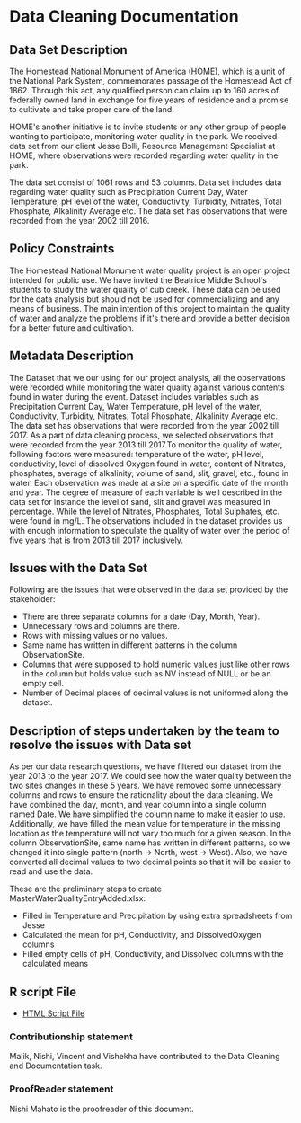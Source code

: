 # Data Cleaning Documentation

## Data Set Description

The Homestead National Monument of America (HOME), which is a unit of the National Park System, commemorates passage of the Homestead Act of 1862. Through this act, any qualified person can claim up to 160 acres of federally owned land in exchange for five years of residence and a promise to cultivate and take proper care of the land.

HOME's another initiative is to invite students or any other group of people wanting to participate, monitoring water quality in the park. We received data set from our client Jesse Bolli, Resource Management Specialist at HOME, where observations were recorded regarding water quality in the park.

The data set consist of 1061 rows and 53 columns. Data set includes data regarding water quality such as Precipitation Current Day, Water Temperature, pH level of the water, Conductivity, Turbidity, Nitrates, Total Phosphate, Alkalinity Average etc. The data set has observations that were recorded from the year 2002 till 2016.

## Policy Constraints 

The Homestead National Monument water quality project is an open project intended for public use. We have invited the Beatrice Middle School's students to study the water quality of cub creek. These data can be used for the data analysis but should not be used for commercializing and any means of business. The main intention of this project to maintain the quality of water and analyze the problems if it's there and provide a better decision for a better future and cultivation.

## Metadata Description
The Dataset that we our using for our project analysis, all the observations were recorded while monitoring the water quality against various contents found in water during the event. Dataset includes variables such as Precipitation Current Day, Water Temperature, pH level of the water, Conductivity, Turbidity, Nitrates, Total Phosphate, Alkalinity Average etc. The data set has observations that were recorded from the year 2002 till 2017.
As a part of data cleaning process, we selected observations that were recorded from the year 2013 till 2017.To monitor the quality of water, following factors were measured:
temperature of the water, pH level, conductivity, level of dissolved Oxygen found in water, content of Nitrates, phosphates, average of alkalinity, volume of sand, slit, gravel, etc., found in water. Each observation was made at a site on a specific date of the month and year. The degree of measure of each variable is well described in the data set for instance the level of sand, slit and gravel was measured in percentage. While the level of Nitrates, Phosphates, Total Sulphates, etc. were found in mg/L.
The observations included in the dataset provides us with enough information to speculate the quality of water over the period of five years that is from 2013 till 2017 inclusively.


## Issues with the Data Set

Following are the issues that were observed in the data set provided by the stakeholder:
* There are three separate columns for a date (Day, Month, Year).
* Unnecessary rows and columns are there.
* Rows with missing values or no values.
* Same name has written in different patterns in the column ObservationSite.
* Columns that were supposed to hold numeric values just like other rows in the column but holds value such as NV instead of   NULL or be an empty cell.
* Number of Decimal places of decimal values is not uniformed along the dataset.

## Description of steps undertaken by the team to resolve the issues with Data set

As per our data research questions, we have filtered our dataset from the year 2013 to the year 2017. We could see how the water quality between the two sites changes in these 5 years. We have removed some unnecessary columns and rows to ensure the rationality about the data cleaning. We have combined the day, month, and year column into a single column named Date. We have simplified the column name to make it easier to use. Additionally, we have filled the mean value for temperature in the missing location as the temperature will not vary too much for a given season. In the column ObservationSite, same name has written in different patterns, so we changed it into single pattern (north -> North, west -> West). Also, we have converted all decimal values to two decimal points so that it will be easier to read and use the data.

These are the preliminary steps to create MasterWaterQualityEntryAdded.xlsx:  
- Filled in Temperature and Precipitation by using extra spreadsheets from Jesse  
- Calculated the mean for pH, Conductivity, and DissolvedOxygen columns  
- Filled empty cells of pH, Conductivity, and Dissolved columns with the calculated means


## R script File

* [HTML Script File](https://github.com/datawizard8086/DW8086/blob/master/Data%20Cleaning%20Task/DataWizardDataCleaning.html)

### Contributionship statement
Malik, Nishi, Vincent and Vishekha have contributed to the Data Cleaning and Documentation task.

### ProofReader statement
Nishi Mahato is the proofreader of this document.
